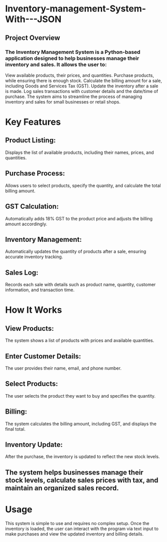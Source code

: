 # Inventory-management-System-With---JSON
## Project Overview
### The Inventory Management System is a Python-based application designed to help businesses manage their inventory and sales. It allows the user to:

View available products, their prices, and quantities.
Purchase products, while ensuring there is enough stock.
Calculate the billing amount for a sale, including Goods and Services Tax (GST).
Update the inventory after a sale is made.
Log sales transactions with customer details and the date/time of purchase.
The system aims to streamline the process of managing inventory and sales for small businesses or retail shops.

# Key Features
## Product Listing: 
Displays the list of available products, including their names, prices, and quantities.
## Purchase Process: 
Allows users to select products, specify the quantity, and calculate the total billing amount.
## GST Calculation:
Automatically adds 18% GST to the product price and adjusts the billing amount accordingly.
## Inventory Management: 
Automatically updates the quantity of products after a sale, ensuring accurate inventory tracking.
## Sales Log: 
Records each sale with details such as product name, quantity, customer information, and transaction time.
# How It Works
## View Products: 
The system shows a list of products with prices and available quantities.
## Enter Customer Details:
The user provides their name, email, and phone number.
## Select Products: 
The user selects the product they want to buy and specifies the quantity.
## Billing: 
The system calculates the billing amount, including GST, and displays the final total.
## Inventory Update:
After the purchase, the inventory is updated to reflect the new stock levels.
## The system helps businesses manage their stock levels, calculate sales prices with tax, and maintain an organized sales record.

# Usage
This system is simple to use and requires no complex setup. Once the inventory is loaded, the user can interact with the program via text input to make purchases and view the updated inventory and billing details.

